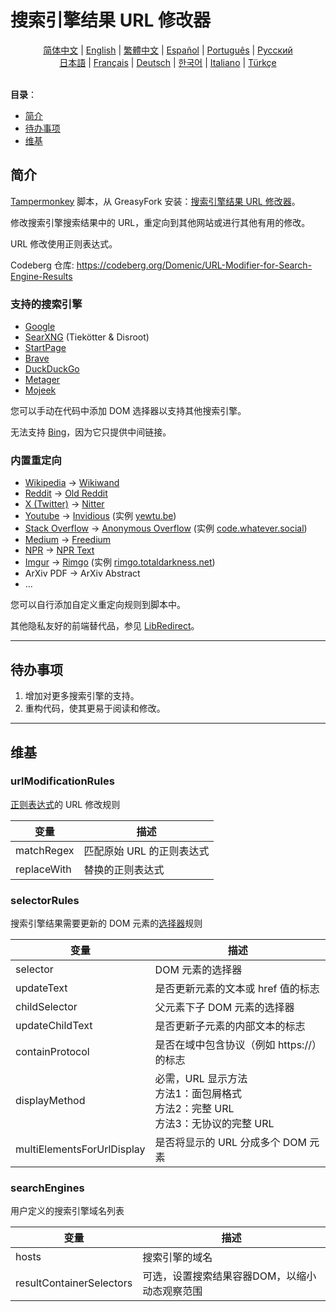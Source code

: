 # 搜索引擎结果 URL 修改器

<div align="center">
	<a href="https://github.com/domeniczz/URL-Modifier-for-Search-Engines/blob/master/docs/README-zh-cn.md">简体中文</a> | 
	<a href="https://github.com/domeniczz/URL-Modifier-for-Search-Engines/blob/master/README.md">English</a> | 
	<a href="https://github.com/domeniczz/URL-Modifier-for-Search-Engines/blob/master/docs/README-zh-tw.md">繁體中文</a> | 
    <a href="https://github.com/domeniczz/URL-Modifier-for-Search-Engines/blob/master/docs/README-es.md">Español</a> | 
    <a href="https://github.com/domeniczz/URL-Modifier-for-Search-Engines/blob/master/docs/README-pt.md">Português</a> | 
    <a href="https://github.com/domeniczz/URL-Modifier-for-Search-Engines/blob/master/docs/README-ru.md">Pусский</a><br/>
    <a href="https://github.com/domeniczz/URL-Modifier-for-Search-Engines/blob/master/docs/README-ja.md">日本語</a> | 
    <a href="https://github.com/domeniczz/URL-Modifier-for-Search-Engines/blob/master/docs/README-fr.md">Français</a> | 
    <a href="https://github.com/domeniczz/URL-Modifier-for-Search-Engines/blob/master/docs/README-de.md">Deutsch</a> | 
	<a href="https://github.com/domeniczz/URL-Modifier-for-Search-Engines/blob/master/docs/README-ko.md">한국어</a> | 
	<a href="https://github.com/domeniczz/URL-Modifier-for-Search-Engines/blob/master/docs/README-it.md">Italiano</a> | 
	<a href="https://github.com/domeniczz/URL-Modifier-for-Search-Engines/blob/master/docs/README-tr.md">Türkçe</a>
</div>
<br/>

**目录**：

- [简介](https://github.com/domeniczz/URL-Modifier-for-Search-Engines#简介)
- [待办事项](https://github.com/domeniczz/URL-Modifier-for-Search-Engines#待办事项)
- [维基](https://github.com/domeniczz/URL-Modifier-for-Search-Engines#维基)

## 简介

[Tampermonkey](https://github.com/Tampermonkey/tampermonkey) 脚本，从 GreasyFork 安装：[搜索引擎结果 URL 修改器](https://greasyfork.org/en/scripts/483597-url-modifier-for-search-engines)。

修改搜索引擎搜索结果中的 URL，重定向到其他网站或进行其他有用的修改。

URL 修改使用正则表达式。

Codeberg 仓库: https://codeberg.org/Domenic/URL-Modifier-for-Search-Engine-Results

### 支持的搜索引擎

- [Google](https://www.google.com)
- [SearXNG](https://searx.space) (Tiekötter & Disroot)
- [StartPage](https://www.startpage.com)
- [Brave](https://search.brave.com)
- [DuckDuckGo](https://duckduckgo.com)
- [Metager](https://metager.org)
- [Mojeek](https://www.mojeek.com)

您可以手动在代码中添加 DOM 选择器以支持其他搜索引擎。

无法支持 [Bing](https://www.bing.com)，因为它只提供中间链接。

### 内置重定向

- [Wikipedia](https://www.wikipedia.org) -> [Wikiwand](https://www.wikiwand.com)
- [Reddit](https://www.reddit.com) -> [Old Reddit](https://old.reddit.com)
- [X (Twitter)](https://twitter.com) -> [Nitter](https://nitter.net)
- [Youtube](https://www.youtube.com) -> [Invidious](https://docs.invidious.io/instances) (实例 [yewtu.be](https://yewtu.be))
- [Stack Overflow](https://stackoverflow.com) -> [Anonymous Overflow](https://github.com/httpjamesm/AnonymousOverflow#clearnet-instances) (实例 [code.whatever.social](https://code.whatever.social))
- [Medium](https://medium.com/) -> [Freedium](https://freedium.cfd)
- [NPR](https://www.npr.org) -> [NPR Text](https://text.npr.org)
- [Imgur](https://imgur.com) -> [Rimgo](https://rimgo.codeberg.page/) (实例 [rimgo.totaldarkness.net](https://rimgo.totaldarkness.net))
- ArXiv PDF -> ArXiv Abstract
- ...

您可以自行添加自定义重定向规则到脚本中。

其他隐私友好的前端替代品，参见 [LibRedirect](https://libredirect.github.io/index.html)。

---

## 待办事项

1. 增加对更多搜索引擎的支持。
2. 重构代码，使其更易于阅读和修改。

---

## 维基

### urlModificationRules

[正则表达式](https://zh.wikipedia.org/zh-cn/正则表达式)的 URL 修改规则

| 变量        | 描述                      |
| ----------- | ------------------------- |
| matchRegex  | 匹配原始 URL 的正则表达式 |
| replaceWith | 替换的正则表达式          |

### selectorRules

搜索引擎结果需要更新的 DOM 元素的[选择器](https://developer.mozilla.org/zh-CN/docs/Web/API/Document_object_model/Locating_DOM_elements_using_selectors)规则

| 变量            | 描述                                                         |
| --------------- | ------------------------------------------------------------ |
| selector        | DOM 元素的选择器                                             |
| updateText      | 是否更新元素的文本或 href 值的标志                           |
| childSelector   | 父元素下子 DOM 元素的选择器                                  |
| updateChildText | 是否更新子元素的内部文本的标志                               |
| containProtocol | 是否在域中包含协议（例如 https://）的标志                    |
| displayMethod   | 必需，URL 显示方法<br/>方法1：面包屑格式<br/>方法2：完整 URL<br/>方法3：无协议的完整 URL |
| multiElementsForUrlDisplay | 是否将显示的 URL 分成多个 DOM 元素 |

### searchEngines

用户定义的搜索引擎域名列表

| 变量                     | 描述                                          |
| ------------------------ | --------------------------------------------- |
| hosts                    | 搜索引擎的域名                                |
| resultContainerSelectors | 可选，设置搜索结果容器DOM，以缩小动态观察范围 |